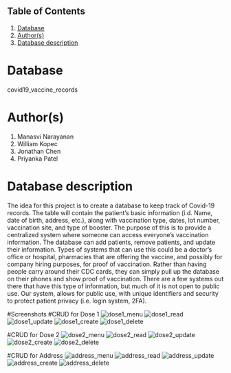 ## Table of Contents
1. [Database](#database)
1. [Author(s)](#author)
1. [Database description](#description)

# Database
covid19_vaccine_records

# Author(s)
  1. Manasvi Narayanan
  2. William Kopec
  3. Jonathan Chen
  4. Priyanka Patel
# Database description

The idea for this project is to create a database to keep track of Covid-19 records. The table will contain the patient’s basic information (i.d. Name, date of birth, address, etc.), along with vaccination type, dates, lot number, vaccination site, and type of booster. The purpose of this is to provide a centralized system where someone can access everyone’s vaccination information. The database can add patients, remove patients, and update their information. Types of systems that can use this could be a doctor’s office or hospital, pharmacies that are offering the vaccine, and possibly for company hiring purposes, for proof of vaccination. Rather than having people carry around their CDC cards, they can simply pull up the database on their phones and show proof of vaccination. There are a few systems out there that have this type of information, but much of it is not open to public use. Our system, allows for public use, with unique identifiers and security to protect patient privacy (i.e. login system, 2FA). 

#Screenshots
#CRUD for Dose 1
![dose1_menu](https://user-images.githubusercontent.com/77519227/156854579-c2878868-e1c5-465b-8f19-add16ef88bd1.png)
![dose1_read](https://user-images.githubusercontent.com/77519227/156854574-0f8c8ae3-2fca-44ba-955a-34d992c2b5a4.png)
![dose1_update](https://user-images.githubusercontent.com/77519227/156854576-cd116dbe-668e-4fad-99b1-e794fc89d816.png)
![dose1_create](https://user-images.githubusercontent.com/77519227/156854577-a9907f95-c048-47b0-bc27-0dba23765138.png)
![dose1_delete](https://user-images.githubusercontent.com/77519227/156854578-01056bc4-99d5-400c-8c40-b68d80a1939c.png)

#CRUD for Dose 2
![dose2_menu](https://user-images.githubusercontent.com/77519227/156854631-c9abbca8-90f8-4c38-8c77-967d97bde566.png)
![dose2_read](https://user-images.githubusercontent.com/77519227/156854635-5fb9754f-c63f-4798-9cfd-9a29779573e3.png)
![dose2_update](https://user-images.githubusercontent.com/77519227/156854636-40181a49-fed4-489f-bad3-cb062a203d0b.png)
![dose2_create](https://user-images.githubusercontent.com/77519227/156854637-e6f3e88d-5e50-4ca5-ab39-a7e776f41893.png)
![dose2_delete](https://user-images.githubusercontent.com/77519227/156854640-41cc09ef-fa80-4472-ae21-3ee2c4c13593.png)

#CRUD for Address
![address_menu](https://user-images.githubusercontent.com/77519227/156854677-147498ab-8140-4c1e-8636-8e68a409cb00.png)
![address_read](https://user-images.githubusercontent.com/77519227/156854670-e8415330-d4d4-4cab-b458-c69ca99ab8a2.png)
![address_update](https://user-images.githubusercontent.com/77519227/156854671-7581dec6-9cbf-4d1b-9da7-7c6ce70c15ca.png)
![address_create](https://user-images.githubusercontent.com/77519227/156854673-c698f80a-6032-42d9-83b0-f6f8c662d430.png)
![address_delete](https://user-images.githubusercontent.com/77519227/156854675-f5489e84-0805-4d0d-8cab-72f069d43bac.png)
